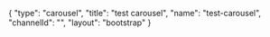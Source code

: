 {
    "type": "carousel",
    "title": "test carousel",
    "name": "test-carousel",
    "channelId": "",
    "layout": "bootstrap"
}